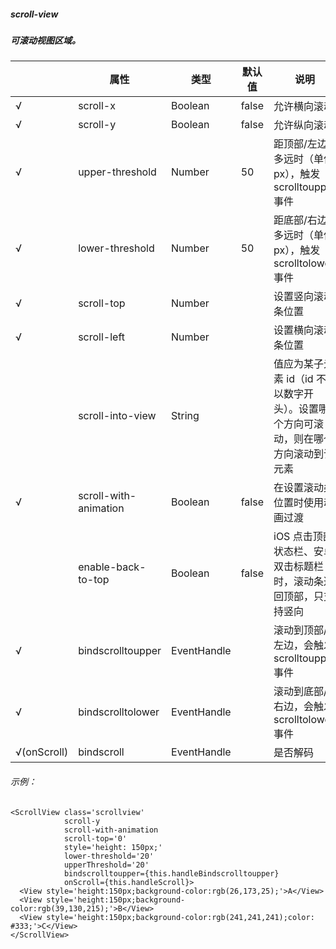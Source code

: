 ##### scroll-view
##### 可滚动视图区域。

|             | 属性                  | 类型        | 默认值 | 说明                                                                                 |
| ----------- | --------------------- | ----------- | ------ | ------------------------------------------------------------------------------------ |
| √           | scroll-x              | Boolean     | false  | 允许横向滚动                                                                         |
| √           | scroll-y              | Boolean     | false  | 允许纵向滚动                                                                         |
| √           | upper-threshold       | Number      | 50     | 距顶部/左边多远时（单位 px），触发 scrolltoupper 事件                                |
| √           | lower-threshold       | Number      | 50     | 距底部/右边多远时（单位 px），触发 scrolltolower 事件                                |
| √           | scroll-top            | Number      |        | 设置竖向滚动条位置                                                                   |
| √           | scroll-left           | Number      |        | 设置横向滚动条位置                                                                   |
|             | scroll-into-view      | String      |        | 值应为某子元素 id（id 不能以数字开头）。设置哪个方向可滚动，则在哪个方向滚动到该元素 |
| √           | scroll-with-animation | Boolean     | false  | 在设置滚动条位置时使用动画过渡                                                       |
|             | enable-back-to-top    | Boolean     | false  | iOS 点击顶部状态栏、安卓双击标题栏时，滚动条返回顶部，只支持竖向                     |
| √           | bindscrolltoupper     | EventHandle |        | 滚动到顶部/左边，会触发 scrolltoupper 事件                                           |
| √           | bindscrolltolower     | EventHandle |        | 滚动到底部/右边，会触发 scrolltolower 事件                                           |
| √(onScroll) | bindscroll            | EventHandle |        | 是否解码                                                                             |


###### 示例：
```
<ScrollView class='scrollview'
            scroll-y
            scroll-with-animation
            scroll-top='0'
            style='height: 150px;'
            lower-threshold='20'
            upperThreshold='20'
            bindscrolltoupper={this.handleBindscrolltoupper}
            onScroll={this.handleScroll}>
  <View style='height:150px;background-color:rgb(26,173,25);'>A</View>
  <View style='height:150px;background-color:rgb(39,130,215);'>B</View>
  <View style='height:150px;background-color:rgb(241,241,241);color: #333;'>C</View>
</ScrollView>
```
